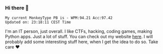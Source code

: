 ### Hi there 👋
<!-- PB START -->
```
My current MonkeyType PB is - WPM:94.21 Acc:97.42
Updated on: 23:18:11 CEST Time
```
<!-- PB END -->
I'm an IT person, just overall. I like CTFs, hacking, coding games, making Python apps. Just a lot of stuff.
You can check out my website [here](https://skill3472.github.io/).
I will probably add some interesting stuff here, when I get the idea to do so. Take care ❤️
